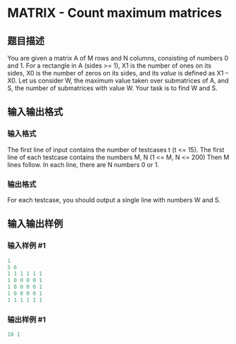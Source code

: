 # MATRIX - Count maximum matrices

## 题目描述

You are given a matrix A of M rows and N columns, consisting of numbers 0 and 1. For a rectangle in A (sides >= 1), X1 is the number of ones on its sides, X0 is the number of zeros on its sides, and its _value_ is defined as X1 – X0. Let us consider W, the maximum value taken over submatrices of A, and S, the number of submatrices with value W. Your task is to find W and S.

## 输入输出格式

### 输入格式

The first line of input contains the number of testcases t (t <= 15). The first line of each testcase contains the numbers M, N (1 <= M, N <= 200) Then M lines follow. In each line, there are N numbers 0 or 1.

### 输出格式

For each testcase, you should output a single line with numbers W and S.

## 输入输出样例

### 输入样例 #1

```cpp
1
5 6
1 1 1 1 1 1
1 0 0 0 0 1
1 0 0 0 0 1
1 0 0 0 0 1
1 1 1 1 1 1
```


### 输出样例 #1

```cpp
18 1
```


